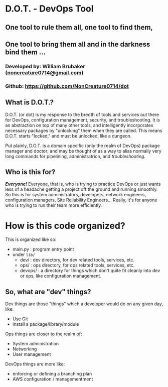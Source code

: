 # D.O.T. - DevOps Tool
## One tool to rule them all, one tool to find them,
## One tool to bring them all and in the darkness bind them ...

### Developed by: William Brubaker (noncreature0714@gmail.com)
### Github: https://github.com/NonCreature0714/dot

## What is D.O.T.?

D.O.T. (or dot) is my response to the bredth of tools and services out there for DevOps, configuration management, security, and troubleshooting. It is an abstraction on top of many other tools, and intelligently incorporates necessary packages by "unlocking" them when they are called. This means D.O.T. starts "locked," and must be unlocked, like a dungeon.

Put plainly, D.O.T. is a domain specific (only the realm of DevOps) package manager and doctor; and may be thought of as a way to alias normally very long commands for pipelining, administratrion, and _troubleshooting_.

## Who is this for?
***Everyone!*** Everyone, that is, who is trying to practice DevOps or just wants less of a headache getting a project off the ground and running smoothly. So this is for system administrators, developers, network engineers, configuration managers, Site Reliability Engineers... Really, it's for anyone who is trying to run their team more efficiently.

# How is this code organized?

This is organized like so:

 - main.py : program entry point
 - under `lib/`
 	- dev/ : dev directory, for dev related tools, services, etc.
	- ops/ : ops directory, for ops related tools, services, etc.
 	- devops/ : a directory for things which don't quite fit cleanly into dev or ops, like configuration management.

## So, what are "dev" things?

Dev things are those "things" which a developer would do on any given day, like:
 - Use Git
 - install a package/library/module

Ops things are closer to the realm of:
 - System administration
 - Networking
 - User management

DevOps things are more like: 
 - enforcing or defining a branching plan
 - AWS configuration / managementment
